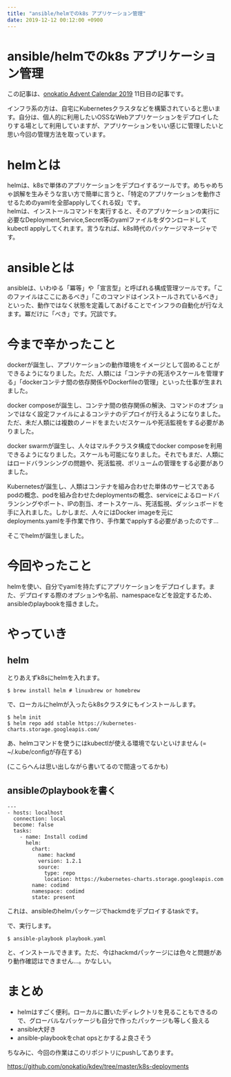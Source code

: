 ```yaml
---
title: "ansible/helmでのk8s アプリケーション管理"
date: 2019-12-12 00:12:00 +0900
---
```


ansible/helmでのk8s アプリケーション管理
===

この記事は、[onokatio Advent Calendar 2019](/adventcalendar/2019/onokatio) 11日目の記事です。  

インフラ系の方は、自宅にKubernetesクラスタなどを構築されていると思います。自分は、個人的に利用したいOSSなWebアプリケーションをデプロイしたりする場として利用していますが、アプリケーションをいい感じに管理したいと思い今回の管理方法を取っています。

# helmとは

helmは、k8sで単体のアプリケーションをデプロイするツールです。めちゃめちゃ誤解を生みそうな言い方で簡単に言うと、「特定のアプリケーションを動作させるためのyamlを全部applyしてくれる奴」です。  
helmは、インストールコマンドを実行すると、そのアプリケーションの実行に必要なDeployment,Service,Secret等のyamlファイルをダウンロードしてkubectl applyしてくれます。言うなれば、k8s時代のパッケージマネージャです。

# ansibleとは

ansibleは、いわゆる「冪等」や「宣言型」と呼ばれる構成管理ツールです。「このファイルはここにあるべき」「このコマンドはインストールされているべき」といった、動作ではなく状態を定義してあげることでインフラの自動化が行なえます。冪だけに「べき」です。冗談です。

# 今まで辛かったこと

dockerが誕生し、アプリケーションの動作環境をイメージとして固めることができるようになりました。ただ、人類には「コンテナの死活やスケールを管理する」「dockerコンテナ間の依存関係やDockerfileの管理」といった仕事が生まれました。  

docker composeが誕生し、コンテナ間の依存関係の解決、コマンドのオプションではなく設定ファイルによるコンテナのデプロイが行えるようになりました。ただ、未だ人類には複数のノードをまたいだスケールや死活監視をする必要がありました。

docker swarmが誕生し、人々はマルチクラスタ構成でdocker composeを利用できるようになりました。スケールも可能になりました。それでもまだ、人類にはロードバランシングの問題や、死活監視、ボリュームの管理をする必要がありました。

Kubernetesが誕生し、人類はコンテナを組み合わせた単体のサービスであるpodの概念、podを組み合わせたdeploymentsの概念、serviceによるロードバランシングやポート、IPの割当、オートスケール、死活監視、ダッシュボードを手に入れました。しかしまだ、人々にはDocker imageを元にdeployments.yamlを手作業で作り、手作業でapplyする必要があったのです…

そこでhelmが誕生しました。

# 今回やったこと

helmを使い、自分でyamlを持たずにアプリケーションをデプロイします。また、デプロイする際のオプションや名前、namespaceなどを設定するため、ansibleのplaybookを描きました。

# やっていき

## helm
とりあえずk8sにhelmを入れます。


```shell
$ brew install helm # linuxbrew or homebrew
```

で、ローカルにhelmが入ったらk8sクラスタにもインストールします。

```shell
$ helm init
$ helm repo add stable https://kubernetes-charts.storage.googleapis.com/
```

あ、helmコマンドを使うにはkubectlが使える環境でないといけません (= ~/.kube/configが存在する)

(ここらへんは思い出しながら書いてるので間違ってるかも)

## ansibleのplaybookを書く

```yaml=
---
- hosts: localhost
  connection: local
  become: false
  tasks:
    - name: Install codimd
      helm:
        chart:
          name: hackmd
          version: 1.2.1
          source:
            type: repo
            location: https://kubernetes-charts.storage.googleapis.com
        name: codimd
        namespace: codimd
        state: present

```

これは、ansibleのhelmパッケージでhackmdをデプロイするtaskです。

で、実行します。

```shell
$ ansible-playbook playbook.yaml
```

と、インストールできます。ただ、今はhackmdパッケージには色々と問題があり動作確認はできません…。かなしい。

# まとめ

- helmはすごく便利。ローカルに置いたディレクトリを見ることもできるので、グローバルなパッケージも自分で作ったパッケージも等しく扱える
- ansible大好き
- ansible-playbookをchat opsとかするよ良さそう

ちなみに、今回の作業はこのリポジトリにpushしてあります。

https://github.com/onokatio/kdev/tree/master/k8s-deployments
